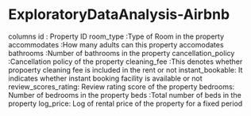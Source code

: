 # ExploratoryDataAnalysis-Airbnb
columns
id :	Property ID
room_type	:Type of Room in the property
accommodates	:How many adults can this property accomodates
bathrooms	:Number of bathrooms in the property
cancellation_policy	:Cancellation policy of the property
cleaning_fee	:This denotes whether propoerty cleaning fee is included in the rent or not
instant_bookable:	It indicates whether instant booking facility is available or not
review_scores_rating:	Review rating score of the property
bedrooms:	Number of bedrooms in the property
beds	:Total number of beds in the property
log_price:	Log of rental price of the property for a fixed period 

